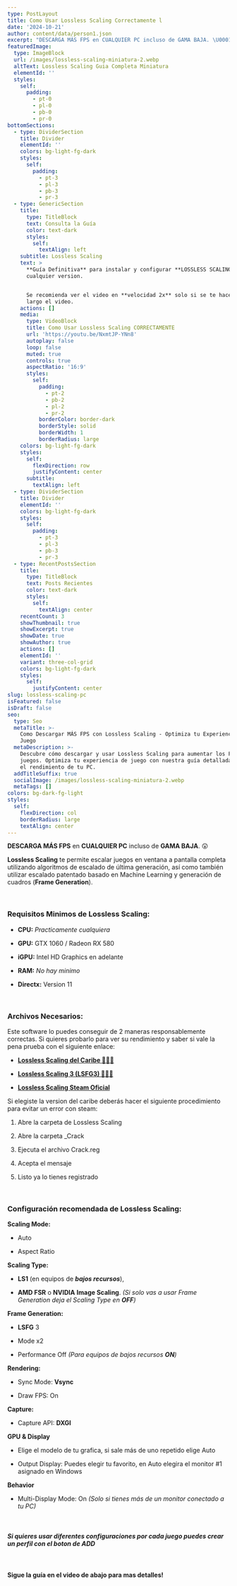 ```yaml
---
type: PostLayout
title: Como Usar Lossless Scaling Correctamente l
date: '2024-10-21'
author: content/data/person1.json
excerpt: "DESCARGA MÁS FPS en CUALQUIER PC incluso de GAMA BAJA. \U0001F632"
featuredImage:
  type: ImageBlock
  url: /images/lossless-scaling-miniatura-2.webp
  altText: Lossless Scaling Guia Completa Miniatura
  elementId: ''
  styles:
    self:
      padding:
        - pt-0
        - pl-0
        - pb-0
        - pr-0
bottomSections:
  - type: DividerSection
    title: Divider
    elementId: ''
    colors: bg-light-fg-dark
    styles:
      self:
        padding:
          - pt-3
          - pl-3
          - pb-3
          - pr-3
  - type: GenericSection
    title:
      type: TitleBlock
      text: Consulta la Guía
      color: text-dark
      styles:
        self:
          textAlign: left
    subtitle: Lossless Scaling
    text: >
      **Guía Definitiva** para instalar y configurar **LOSSLESS SCALING** en
      cualquier version.


      Se recomienda ver el video en **velocidad 2x** solo si se te hace muy
      largo el video.
    actions: []
    media:
      type: VideoBlock
      title: Como Usar Lossless Scaling CORRECTAMENTE
      url: 'https://youtu.be/NxmtJP-YNn8'
      autoplay: false
      loop: false
      muted: true
      controls: true
      aspectRatio: '16:9'
      styles:
        self:
          padding:
            - pt-2
            - pb-2
            - pl-2
            - pr-2
          borderColor: border-dark
          borderStyle: solid
          borderWidth: 1
          borderRadius: large
    colors: bg-light-fg-dark
    styles:
      self:
        flexDirection: row
        justifyContent: center
      subtitle:
        textAlign: left
  - type: DividerSection
    title: Divider
    elementId: ''
    colors: bg-light-fg-dark
    styles:
      self:
        padding:
          - pt-3
          - pl-3
          - pb-3
          - pr-3
  - type: RecentPostsSection
    title:
      type: TitleBlock
      text: Posts Recientes
      color: text-dark
      styles:
        self:
          textAlign: center
    recentCount: 3
    showThumbnail: true
    showExcerpt: true
    showDate: true
    showAuthor: true
    actions: []
    elementId: ''
    variant: three-col-grid
    colors: bg-light-fg-dark
    styles:
      self:
        justifyContent: center
slug: lossless-scaling-pc
isFeatured: false
isDraft: false
seo:
  type: Seo
  metaTitle: >-
    Como Descargar MÁS FPS con Lossless Scaling - Optimiza tu Experiencia de
    Juego
  metaDescription: >-
    Descubre cómo descargar y usar Lossless Scaling para aumentar los FPS en tus
    juegos. Optimiza tu experiencia de juego con nuestra guía detallada y mejora
    el rendimiento de tu PC.
  addTitleSuffix: true
  socialImage: /images/lossless-scaling-miniatura-2.webp
  metaTags: []
colors: bg-dark-fg-light
styles:
  self:
    flexDirection: col
    borderRadius: large
    textAlign: center
---
```

**DESCARGA MÁS FPS** en **CUALQUIER PC** incluso de **GAMA BAJA**. 😲

**Lossless Scaling** te permite escalar juegos en ventana a pantalla completa utilizando algoritmos de escalado de última generación, así como también utilizar escalado patentado basado en Machine Learning y generación de cuadros (**Frame Generation**).

<br>

### Requisitos Minimos de Lossless Scaling:

*   **CPU:** *Practicamente cualquiera*

*   **GPU:** GTX 1060 / Radeon RX 580

*   **iGPU:** Intel HD Graphics en adelante

*   **RAM:** *No hay minimo*

*   **Directx:** Version 11

<br>

### Archivos Necesarios:

Este software lo puedes conseguir de 2 maneras responsablemente correctas.
Si quieres probarlo para ver su rendimiento y saber si vale la pena prueba con el siguiente enlace:

*   [**Lossless Scaling del Caribe 🏴‍☠️🦜**](https://bit.ly/3zU724A)

*   [**Lossless Scaling 3 (LSFG3) 🏴‍☠️🦜**](https://bit.ly/3Xy3WLX)

*   [**Lossless Scaling Steam Oficial**](https://store.steampowered.com/app/993090/Lossless_Scaling/)

Si elegiste la version del caribe deberás hacer el siguiente procedimiento para evitar un error con steam:

1.  Abre la carpeta de Lossless Scaling

2.  Abre la carpeta \_Crack

3.  Ejecuta el archivo Crack.reg

4.  Acepta el mensaje

5.  Listo ya lo tienes registrado

<br>

### Configuración recomendada de Lossless Scaling:

**Scaling Mode:**

*   Auto

*   Aspect Ratio

**Scaling Type:**

*   **LS1** (en equipos de ***bajos recursos***),

*   **AMD FSR** o **NVIDIA** **Image Scaling**. *(Si solo vas a usar Frame Generation deja el Scaling Type en **OFF**)*

**Frame Generation:**

*   **LSFG** 3

*   Mode x2

*   Performance Off *(Para equipos de bajos recursos **ON**)*

**Rendering:**

*   Sync Mode: **Vsync**

*   Draw FPS: On

**Capture:**

*   Capture API: **DXGI**

**GPU & Display**

*   Elige el modelo de tu grafica, si sale más de uno repetido elige Auto

*   Output Display: Puedes elegir tu favorito, en Auto elegira el monitor #1 asignado en Windows

**Behavior**

*   Multi-Display Mode: On *(Solo si tienes más de un monitor conectado a tu PC)*

<br>

##### Si quieres usar diferentes configuraciones por cada juego puedes crear un perfil con el boton de **ADD**

<br>

**Sigue la guía en el video de abajo para mas detalles!**
